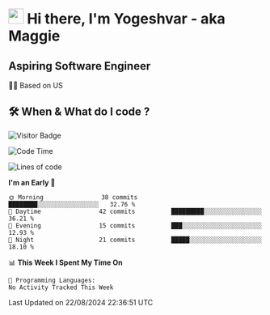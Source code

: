 <h1><img src="https://emojis.slackmojis.com/emojis/images/1531849430/4246/blob-sunglasses.gif?1531849430" width="30"/> Hi there, I'm Yogeshvar - aka Maggie</h1>

## Aspiring Software Engineer
🏂🏻  Based on US 

## 🛠 When & What do I code ?  

![Visitor Badge](https://visitor-badge.feriirawann.repl.co?username=yogeshvar&repo=yogeshvar&label=Visitors&style=plastic&color=%23457BFF&contentType=svg)

<!--START_SECTION:waka-->
![Code Time](http://img.shields.io/badge/Code%20Time-2%2C919%20hrs%2051%20mins-blue)

![Lines of code](https://img.shields.io/badge/From%20Hello%20World%20I%27ve%20Written-144.3%20thousand%20lines%20of%20code-blue)

**I'm an Early 🐤** 

```text
🌞 Morning                38 commits          ████████░░░░░░░░░░░░░░░░░   32.76 % 
🌆 Daytime                42 commits          █████████░░░░░░░░░░░░░░░░   36.21 % 
🌃 Evening                15 commits          ███░░░░░░░░░░░░░░░░░░░░░░   12.93 % 
🌙 Night                  21 commits          █████░░░░░░░░░░░░░░░░░░░░   18.10 % 
```


📊 **This Week I Spent My Time On** 

```text
💬 Programming Languages: 
No Activity Tracked This Week
```


 Last Updated on 22/08/2024 22:36:51 UTC
<!--END_SECTION:waka-->
